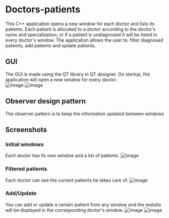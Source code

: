 # Doctors-patients
This C++ application opens a new window for each doctor and lists its patients. Each patient is allocated to a doctor according to the doctor's name and specialization, or if a patient is undiagnosed it will be listed in every doctor's window. The application allows the user to: filter diagnosed patients, add patients and update patients.

## GUI
The GUI is made using the QT library in QT designer. On startup, the application will open a new window for every doctor.\
![image](https://github.com/user-attachments/assets/e94d857a-e5c5-4ea4-8f76-27164306fd6f)
![image](https://github.com/user-attachments/assets/4ca1a2f1-a928-46ee-af9e-b972aaaf930e)


## Observer design pattern
The observer pattern is to keep the information updated between windows

## Screenshots
### Initial windows
Each doctor has its own window and a list of patients.
![image](https://github.com/user-attachments/assets/5c30116e-e7fe-4461-9dee-36361f8de7e6)
### Filtered patients
Each doctor can see the current patients he takes care of.
![image](https://github.com/user-attachments/assets/280c4194-44d9-4ecd-88e4-4111a0441941)
### Add/Update
You can add or update a certain patient from any window and the restults will be displayed in the corresponding doctor's window.
![image](https://github.com/user-attachments/assets/c2bc56ff-a960-4641-a67e-cf68adff0305)
![image](https://github.com/user-attachments/assets/be40176e-b1c5-418c-b555-f87c0d2e86db)
